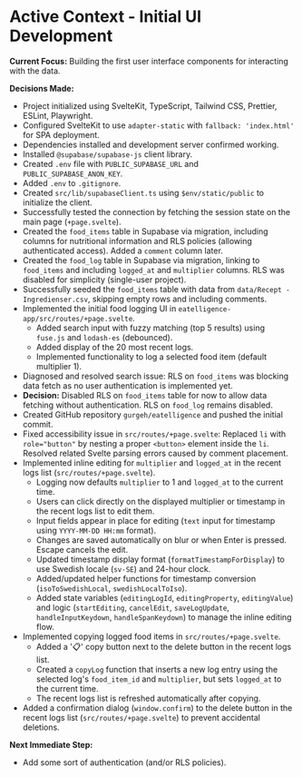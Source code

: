 # Active Context - Initial UI Development

**Current Focus:** Building the first user interface components for interacting with the data.

**Decisions Made:**
*   Project initialized using SvelteKit, TypeScript, Tailwind CSS, Prettier, ESLint, Playwright.
*   Configured SvelteKit to use `adapter-static` with `fallback: 'index.html'` for SPA deployment.
*   Dependencies installed and development server confirmed working.
*   Installed `@supabase/supabase-js` client library.
*   Created `.env` file with `PUBLIC_SUPABASE_URL` and `PUBLIC_SUPABASE_ANON_KEY`.
*   Added `.env` to `.gitignore`.
*   Created `src/lib/supabaseClient.ts` using `$env/static/public` to initialize the client.
*   Successfully tested the connection by fetching the session state on the main page (`+page.svelte`).
*   Created the `food_items` table in Supabase via migration, including columns for nutritional information and RLS policies (allowing authenticated access). Added a `comment` column later.
*   Created the `food_log` table in Supabase via migration, linking to `food_items` and including `logged_at` and `multiplier` columns. RLS was disabled for simplicity (single-user project).
*   Successfully seeded the `food_items` table with data from `data/Recept - Ingredienser.csv`, skipping empty rows and including comments.
*   Implemented the initial food logging UI in `eatelligence-app/src/routes/+page.svelte`.
    *   Added search input with fuzzy matching (top 5 results) using `fuse.js` and `lodash-es` (debounced).
    *   Added display of the 20 most recent logs.
    *   Implemented functionality to log a selected food item (default multiplier 1).
*   Diagnosed and resolved search issue: RLS on `food_items` was blocking data fetch as no user authentication is implemented yet.
*   **Decision:** Disabled RLS on `food_items` table for now to allow data fetching without authentication. RLS on `food_log` remains disabled.
*   Created GitHub repository `gurgeh/eatelligence` and pushed the initial commit.
*   Fixed accessibility issue in `src/routes/+page.svelte`: Replaced `li` with `role="button"` by nesting a proper `<button>` element inside the `li`. Resolved related Svelte parsing errors caused by comment placement.
*   Implemented inline editing for `multiplier` and `logged_at` in the recent logs list (`src/routes/+page.svelte`).
    *   Logging now defaults `multiplier` to 1 and `logged_at` to the current time.
    *   Users can click directly on the displayed multiplier or timestamp in the recent logs list to edit them.
    *   Input fields appear in place for editing (`text` input for timestamp using `YYYY-MM-DD HH:mm` format).
    *   Changes are saved automatically on blur or when Enter is pressed. Escape cancels the edit.
    *   Updated timestamp display format (`formatTimestampForDisplay`) to use Swedish locale (`sv-SE`) and 24-hour clock.
    *   Added/updated helper functions for timestamp conversion (`isoToSwedishLocal`, `swedishLocalToIso`).
    *   Added state variables (`editingLogId`, `editingProperty`, `editingValue`) and logic (`startEditing`, `cancelEdit`, `saveLogUpdate`, `handleInputKeydown`, `handleSpanKeydown`) to manage the inline editing flow.
*   Implemented copying logged food items in `src/routes/+page.svelte`.
    *   Added a '📋' copy button next to the delete button in the recent logs list.
    *   Created a `copyLog` function that inserts a new log entry using the selected log's `food_item_id` and `multiplier`, but sets `logged_at` to the current time.
    *   The recent logs list is refreshed automatically after copying.
*   Added a confirmation dialog (`window.confirm`) to the delete button in the recent logs list (`src/routes/+page.svelte`) to prevent accidental deletions.

**Next Immediate Step:**
*   Add some sort of authentication (and/or RLS policies).

